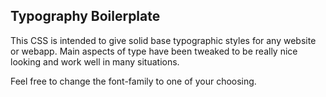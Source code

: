 Typography Boilerplate
-

This CSS is intended to give solid base typographic styles for any website or webapp. Main aspects of type have been tweaked to be really nice looking and work well in many situations. 

Feel free to change the font-family to one of your choosing.
